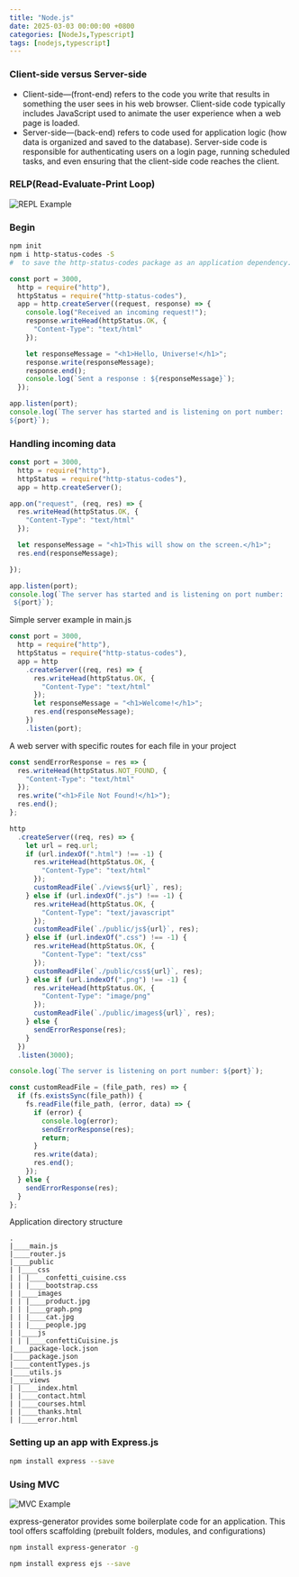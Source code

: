 ```yaml
---
title: "Node.js"
date: 2025-03-03 00:00:00 +0800
categories: [NodeJs,Typescript]
tags: [nodejs,typescript]
---
```

### Client-side versus Server-side

- Client-side—(front-end) refers to the code you write that results in something the user sees in his web browser. Client-side code typically includes JavaScript used to animate the user experience when a web page is loaded.
- Server-side—(back-end) refers to code used for application logic (how data is organized and saved to the database). Server-side code is responsible for authenticating users on a login page, running scheduled tasks, and even ensuring that the client-side code reaches the client.

### RELP(Read-Evaluate-Print Loop)

![REPL Example](https://drek4537l1klr.cloudfront.net/wexler/HighResolutionFigures/table_1-1.png)

### Begin

```sh
npm init
npm i http-status-codes -S
#  to save the http-status-codes package as an application dependency.
```

```js
const port = 3000,
  http = require("http"),
  httpStatus = require("http-status-codes"),
  app = http.createServer((request, response) => {
    console.log("Received an incoming request!");
    response.writeHead(httpStatus.OK, {
      "Content-Type": "text/html"
    });

    let responseMessage = "<h1>Hello, Universe!</h1>";
    response.write(responseMessage);
    response.end();
    console.log(`Sent a response : ${responseMessage}`);
  });

app.listen(port);
console.log(`The server has started and is listening on port number:
${port}`);
```

### Handling incoming data

```js
const port = 3000,
  http = require("http"),
  httpStatus = require("http-status-codes"),
  app = http.createServer();

app.on("request", (req, res) => {
  res.writeHead(httpStatus.OK, {
    "Content-Type": "text/html"
  });

  let responseMessage = "<h1>This will show on the screen.</h1>";
  res.end(responseMessage);

});

app.listen(port);
console.log(`The server has started and is listening on port number:
 ${port}`);
```


Simple server example in main.js

```js
const port = 3000,
  http = require("http"),
  httpStatus = require("http-status-codes"),
  app = http
    .createServer((req, res) => {
      res.writeHead(httpStatus.OK, {
        "Content-Type": "text/html"
      });
      let responseMessage = "<h1>Welcome!</h1>";
      res.end(responseMessage);
    })
    .listen(port);
```

A web server with specific routes for each file in your project
```js 
const sendErrorResponse = res => {
  res.writeHead(httpStatus.NOT_FOUND, {
    "Content-Type": "text/html"
  });
  res.write("<h1>File Not Found!</h1>");
  res.end();
};

http
  .createServer((req, res) => {
    let url = req.url;
    if (url.indexOf(".html") !== -1) {
      res.writeHead(httpStatus.OK, {
        "Content-Type": "text/html"
      });
      customReadFile(`./views${url}`, res);
    } else if (url.indexOf(".js") !== -1) {
      res.writeHead(httpStatus.OK, {
        "Content-Type": "text/javascript"
      });
      customReadFile(`./public/js${url}`, res);
    } else if (url.indexOf(".css") !== -1) {
      res.writeHead(httpStatus.OK, {
        "Content-Type": "text/css"
      });
      customReadFile(`./public/css${url}`, res);
    } else if (url.indexOf(".png") !== -1) {
      res.writeHead(httpStatus.OK, {
        "Content-Type": "image/png"
      });
      customReadFile(`./public/images${url}`, res);
    } else {
      sendErrorResponse(res);
    }
  })
  .listen(3000);

console.log(`The server is listening on port number: ${port}`);

const customReadFile = (file_path, res) => {
  if (fs.existsSync(file_path)) {
    fs.readFile(file_path, (error, data) => {
      if (error) {
        console.log(error);
        sendErrorResponse(res);
        return;
      }
      res.write(data);
      res.end();
    });
  } else {
    sendErrorResponse(res);
  }
};
```

Application directory structure

```
.
|____main.js
|____router.js
|____public
| |____css
| | |____confetti_cuisine.css
| | |____bootstrap.css
| |____images
| | |____product.jpg
| | |____graph.png
| | |____cat.jpg
| | |____people.jpg
| |____js
| | |____confettiCuisine.js
|____package-lock.json
|____package.json
|____contentTypes.js
|____utils.js
|____views
| |____index.html
| |____contact.html
| |____courses.html
| |____thanks.html
| |____error.html
```


### Setting up an app with Express.js
```sh
npm install express --save
```

### Using MVC

![MVC Example](https://drek4537l1klr.cloudfront.net/wexler/Figures/09fig03_alt.jpg)

express-generator provides some boilerplate code for an application. This tool offers scaffolding (prebuilt folders, modules, and configurations)
```sh
npm install express-generator -g
```

```sh
npm install express ejs --save
```